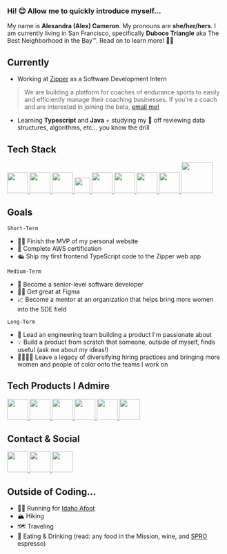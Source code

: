 ### Hi! 😊 Allow me to quickly introduce myself...

My name is **Alexandra (Alex) Cameron**. My pronouns are **she/her/hers**. I am currently living in San Francisco, specifically **Duboce Triangle** aka The Best Neighborhood in the Bay™️. Read on to learn more! 💁‍♀️ 

## Currently
- Working at [Zipper](https://www.joinzipper.com) as a Software Development Intern
> We are building a platform for coaches of endurance sports to easily and efficiently manage their coaching businesses. If you're a coach and are interested in joining the beta, [email me!](mailto:alex@joinzipper.com)
- Learning **Typescript** and **Java** + studying my 🍑 off reviewing data structures, algorithms, etc... you know the drill

## Tech Stack
<a href="https://www.javascript.com/">
  <img src="https://user-images.githubusercontent.com/102175979/192666955-ead0ad16-6b2f-4f16-a431-dd4ae78a23ba.png" width="48">
</a>
<a href="https://www.typescriptlang.org/">
  <img src="https://user-images.githubusercontent.com/102175979/192666830-75caaaf1-7644-4077-95f9-525ad8cad6b5.png" width="48">
</a>
<a href="https://reactjs.org/">
  <img src="https://user-images.githubusercontent.com/102175979/192666762-9bf4a934-45b7-4218-a673-bf5582607118.png" width="48">
</a>
<a href="https://en.wikipedia.org/wiki/CSS">
  <img src="https://user-images.githubusercontent.com/102175979/192667988-e81feb84-21f1-4370-8a19-f1ee0822f04e.png" width="36">
</a>
<a href="https://en.wikipedia.org/wiki/HTML">
  <img src="https://user-images.githubusercontent.com/102175979/192667985-d4492aab-ffad-4552-9642-dbffdb0fb224.png" width="48">
</a>
<a href="https://nodejs.org/en/docs/">
  <img src="https://user-images.githubusercontent.com/102175979/192668161-71c3168b-74fb-40c4-ae4b-a498d350cdd5.png" width="48">
</a>
<a href="https://www.postgresql.org/docs/">
  <img src="https://user-images.githubusercontent.com/102175979/192667967-597f668d-8ac0-421b-8365-5d33ecdf14d0.png" width="48">
</a>
<a href="https://docs.github.com/en">
  <img src="https://user-images.githubusercontent.com/102175979/192667742-496b6faa-7684-4982-a3fa-3216b9721500.png" width="48">
</a>
<a href="https://docs.aws.amazon.com/">
  <img src="https://user-images.githubusercontent.com/102175979/192667732-7d8e93b7-4c4a-45c1-a7fb-a54a0f03d639.png" width="72">
</a>

## Goals
`Short-Term`
- 👩‍💻 Finish the MVP of my personal website
- 🏅 Complete AWS certification
- 🛳 Ship my first frontend TypeScript code to the Zipper web app

`Medium-Term`
- 💼 Become a senior-level software developer
- 🤹‍♀️ Get great at Figma
- 📈 Become a mentor at an organization that helps bring more women into the SDE field

`Long-Term`
- 📣 Lead an engineering team building a product I'm passionate about
- 💡 Build a product from scratch that someone, outside of myself, finds useful (ask me about my ideas!)
- 🫱🏾‍🫲🏻 Leave a legacy of diversifying hiring practices and bringing more women and people of color onto the teams I work on

## Tech Products I Admire
<a href="https://www.notion.so/product">
  <img src="https://user-images.githubusercontent.com/102175979/192663267-c557b904-5fa9-4f30-a79e-06ca644f2b03.png" width="48">
</a>
<a href="https://www.duolingo.com/">
  <img src="https://user-images.githubusercontent.com/102175979/192665490-e6f35969-307c-476d-a91f-9d0c428efb6f.jpg" width="48">
</a>
<a href="https://www.spotify.com/us/">
  <img src="https://user-images.githubusercontent.com/102175979/192665069-16860ff4-5397-4578-9f98-6f394d43a316.png" width="48">
</a>
<a href="https://www.headspace.com/">
  <img src="https://user-images.githubusercontent.com/102175979/192665280-f6844d90-20fa-485b-a836-756efddb8885.png" width="48">
</a>
<a href="https://www.alltrails.com/">
  <img src="https://user-images.githubusercontent.com/102175979/192665997-79ad6e43-83fb-4634-886e-008dd8653c70.png" width="48">
</a>
<a href="https://recoverathletics.com/">
  <img src="https://user-images.githubusercontent.com/102175979/192666279-8f236888-d5c2-46b6-ac75-0f83a246f251.jpeg" width="48">
</a>

## Contact & Social
<a href="mailto:acameron724@gmail.com">
  <img src="https://user-images.githubusercontent.com/102175979/192669958-501351ca-3b21-4b74-aacb-856b34d90fa3.png" width="48">
</a>
<a href="https://www.linkedin.com/in/alexandra-l-cameron/">
  <img src="https://user-images.githubusercontent.com/102175979/192668707-416b83a5-a3f4-400f-a9d2-6043cced6f3d.png" width="48">
</a>
<a href="https://www.strava.com/athletes/32660750">
  <img src="https://user-images.githubusercontent.com/102175979/192669040-ac22bb03-3d79-49e3-924f-cd233c5ebe9b.png" width="48">
</a>

## Outside of Coding...
- 🏃‍♀️ Running for [Idaho Afoot](www.idahoafoot.com)
- 🏔 Hiking
- 🗺 Traveling
- 🍷 Eating & Drinking (read: any food in the Mission, wine, and [SPRO](https://www.google.com/maps/place/SPRO+-+Mission+Dolores%2FCastro/@37.7627973,-122.4286748,15z/data=!4m5!3m4!1s0x0:0x8f3d832962c9ee77!8m2!3d37.7627975!4d-122.4286748?hl=en) espresso)

